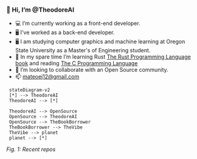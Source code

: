 ### 👋 Hi, I’m @TheodoreAI
 - 💻 I’m currently working as a front-end developer.
 - 🖥️ I've worked as a back-end developer.
 - 🖥️ I am studying computer graphics and machine learning at Oregon State University as a Master's of Engineering student. 
 - 🌱 In my spare time I’m learning Rust [The Rust Programming Language book](https://www.amazon.com/Rust-Programming-Language-Covers-2018/dp/1718500440/ref=asc_df_1718500440/?tag=hyprod-20&linkCode=df0&hvadid=366338326237&hvpos=&hvnetw=g&hvrand=17220479218670846372&hvpone=&hvptwo=&hvqmt=&hvdev=c&hvdvcmdl=&hvlocint=&hvlocphy=9031001&hvtargid=pla-810475447573&psc=1&tag=&ref=&adgrpid=78795693280&hvpone=&hvptwo=&hvadid=366338326237&hvpos=&hvnetw=g&hvrand=17220479218670846372&hvqmt=&hvdev=c&hvdvcmdl=&hvlocint=&hvlocphy=9031001&hvtargid=pla-810475447573) and reading [The C Programming Language](https://www.amazon.com/exec/obidos/ASIN/0131103628/ref=nosim/cboard-20)
 - 📖 I’m looking to collaborate with an Open Source community.
 - 📫 mateoej12@gmail.com
 
 ```mermaid
  stateDiagram-v2
  [*] --> TheodoreAI
  TheodoreAI --> [*]

  TheodoreAI --> OpenSource
  OpenSource --> TheodoreAI
  OpenSource --> TheBookBorrower
  TheBookBorrower --> TheVibe
  TheVibe --> planet
  planet --> [*]
```
*Fig. 1: Recent repos*

<!---
TheodoreAI/TheodoreAI is a ✨ special ✨ repository because its `README.md` (this file) appears on your GitHub profile.
You can click the Preview link to take a look at your changes.
--->
